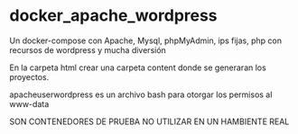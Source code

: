 # docker_apache_wordpress
Un docker-compose con Apache, Mysql, phpMyAdmin, ips fijas, php con recursos de wordpress y mucha diversión 

En la carpeta html crear una carpeta content donde se generaran los proyectos.

apacheuserwordpress es un archivo bash para otorgar los permisos al www-data

SON CONTENEDORES DE PRUEBA NO UTILIZAR EN UN HAMBIENTE REAL
